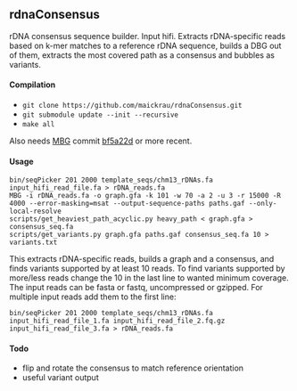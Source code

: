 ## rdnaConsensus

rDNA consensus sequence builder. Input hifi. Extracts rDNA-specific reads based on k-mer matches to a reference rDNA sequence, builds a DBG out of them, extracts the most covered path as a consensus and bubbles as variants.

#### Compilation

- `git clone https://github.com/maickrau/rdnaConsensus.git`
- `git submodule update --init --recursive`
- `make all`

Also needs [MBG](https://github.com/maickrau/MBG) commit [bf5a22d](https://github.com/maickrau/MBG/commit/bf5a22dc9914e752dc807384e99d4b3e9c7f21a0) or more recent.

#### Usage

```
bin/seqPicker 201 2000 template_seqs/chm13_rDNAs.fa input_hifi_read_file.fa > rDNA_reads.fa
MBG -i rDNA_reads.fa -o graph.gfa -k 101 -w 70 -a 2 -u 3 -r 15000 -R 4000 --error-masking=msat --output-sequence-paths paths.gaf --only-local-resolve
scripts/get_heaviest_path_acyclic.py heavy_path < graph.gfa > consensus_seq.fa
scripts/get_variants.py graph.gfa paths.gaf consensus_seq.fa 10 > variants.txt
```

This extracts rDNA-specific reads, builds a graph and a consensus, and finds variants supported by at least 10 reads. To find variants supported by more/less reads change the 10 in the last line to wanted minimum coverage. The input reads can be fasta or fastq, uncompressed or gzipped. For multiple input reads add them to the first line:

```
bin/seqPicker 201 2000 template_seqs/chm13_rDNAs.fa input_hifi_read_file_1.fa input_hifi_read_file_2.fq.gz input_hifi_read_file_3.fa > rDNA_reads.fa
```

#### Todo

- flip and rotate the consensus to match reference orientation
- useful variant output
